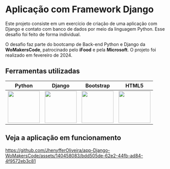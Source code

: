 ﻿# Aplicação com Framework Django

Este projeto consiste em um exercício de criação de uma aplicação com Django e contato com banco de dados por meio da linguagem Python. Esse desafio foi feito de forma individual.

O desafio faz parte do bootcamp de Back-end Python e Django da **WoMakersCode**, patrocinado pelo **iFood** e pela **Microsoft**. O projeto foi realizado em fevereiro de 2024.


## Ferramentas utilizadas

| Python | Django |Bootstrap | HTML5 | 
| ------ | ------ |--------- | ----- | 
| <img src="https://s3.dualstack.us-east-2.amazonaws.com/pythondotorg-assets/media/files/python-logo-only.svg" width="100"> | <img src="https://static-00.iconduck.com/assets.00/django-icon-1606x2048-lwmw1z73.png" width="100"> | <img src="https://upload.wikimedia.org/wikipedia/commons/b/b2/Bootstrap_logo.svg" width="100"> | <img src="https://upload.wikimedia.org/wikipedia/commons/6/61/HTML5_logo_and_wordmark.svg" width="100"> |


## Veja a aplicação em funcionamento

https://github.com/JhenyfferOliveira/app-Django-WoMakersCode/assets/140458083/bdd505de-62e2-44fb-ad84-4f9572eb3c81
